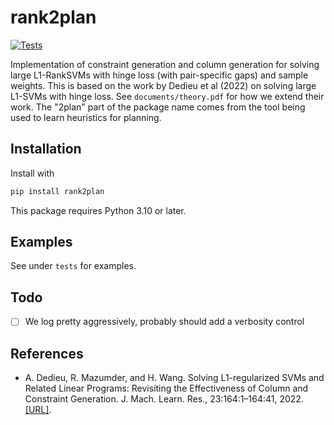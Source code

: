 # rank2plan

[![Tests](https://github.com/ryanxwang/rank2plan/actions/workflows/pytest.yml/badge.svg?branch=main)](https://github.com/ryanxwang/rank2plan/actions/workflows/pytest.yml)

Implementation of constraint generation and column generation for solving large
L1-RankSVMs with hinge loss (with pair-specific gaps) and sample weights. This
is based on the work by Dedieu et al (2022) on solving large L1-SVMs with hinge
loss. See `documents/theory.pdf` for how we extend their work. The "2plan" part
of the package name comes from the tool being used to learn heuristics for
planning.

## Installation

Install with

```bash
pip install rank2plan
```

This package requires Python 3.10 or later.

## Examples

See under `tests` for examples.

## Todo

- [ ] We log pretty aggressively, probably should add a verbosity control

## References

- A. Dedieu, R. Mazumder, and H. Wang. Solving L1-regularized SVMs and Related
Linear Programs: Revisiting the Effectiveness of Column and Constraint
Generation. J. Mach. Learn. Res., 23:164:1–164:41, 2022. [[URL]](http://jmlr.org/papers/v23/19-104.html).

